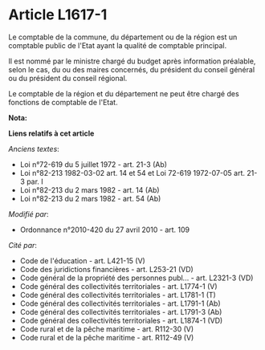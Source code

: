 # Article L1617-1

Le comptable de la commune, du département ou de la région est un comptable public de l'Etat ayant la qualité de comptable
principal.

Il est nommé par le ministre chargé du budget après information préalable, selon le cas, du ou des maires concernés, du
président du conseil général ou du président du conseil régional.

Le comptable de la région et du département ne peut être chargé des fonctions de comptable de l'Etat.

**Nota:**



**Liens relatifs à cet article**

_Anciens textes_:

  - Loi n°72-619 du 5 juillet 1972 - art. 21-3 (Ab)
  - Loi n°82-213 1982-03-02 art. 14 et 54 et Loi 72-619 1972-07-05 art. 21-3 par. I
  - Loi n°82-213 du 2 mars 1982 - art. 14 (Ab)
  - Loi n°82-213 du 2 mars 1982 - art. 54 (Ab)

_Modifié par_:

  - Ordonnance n°2010-420  du 27 avril 2010 - art. 109

_Cité par_:

  - Code de l'éducation - art. L421-15 (V)
  - Code des juridictions financières - art. L253-21 (VD)
  - Code général de la propriété des personnes publ... - art. L2321-3 (VD)
  - Code général des collectivités territoriales - art. L1774-1 (V)
  - Code général des collectivités territoriales - art. L1781-1 (T)
  - Code général des collectivités territoriales - art. L1791-1 (Ab)
  - Code général des collectivités territoriales - art. L1791-3 (Ab)
  - Code général des collectivités territoriales - art. L1874-1 (VD)
  - Code rural et de la pêche maritime - art. R112-30 (V)
  - Code rural et de la pêche maritime - art. R112-49 (V)

